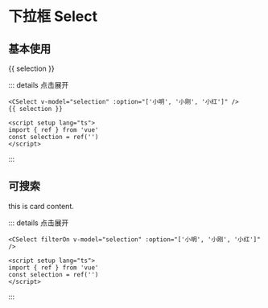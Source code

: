 # 下拉框 Select

## 基本使用

<CSelect v-model="selection" :option="['小明', '小刚', '小红']" />
{{ selection }}

<script setup lang="ts">
  import { ref } from 'vue'
  const selection = ref('')
</script>

::: details 点击展开

```vue
<CSelect v-model="selection" :option="['小明', '小刚', '小红']" />
{{ selection }}

<script setup lang="ts">
import { ref } from 'vue'
const selection = ref('')
</script>
```

:::

## 可搜索

<CSelect filterOn v-model="selection" :option="['小明', '小刚', '小红']" />
 <C-card>
    <template #header>this is header</template>
    this is card content.
  </C-card>

::: details 点击展开

```vue
<CSelect filterOn v-model="selection" :option="['小明', '小刚', '小红']" />

<script setup lang="ts">
import { ref } from 'vue'
const selection = ref('')
</script>
```

:::